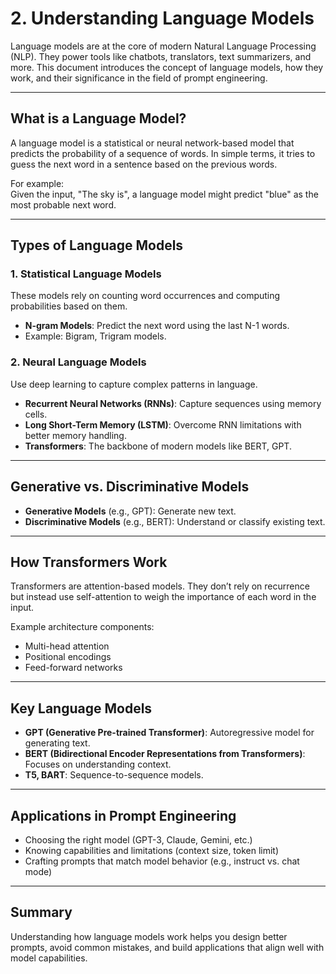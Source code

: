 # 2. Understanding Language Models

Language models are at the core of modern Natural Language Processing (NLP). They power tools like chatbots, translators, text summarizers, and more. This document introduces the concept of language models, how they work, and their significance in the field of prompt engineering.

---

## What is a Language Model?

A language model is a statistical or neural network-based model that predicts the probability of a sequence of words. In simple terms, it tries to guess the next word in a sentence based on the previous words.

For example:  
Given the input, "The sky is", a language model might predict "blue" as the most probable next word.

---

## Types of Language Models

### 1. Statistical Language Models
These models rely on counting word occurrences and computing probabilities based on them.

- **N-gram Models**: Predict the next word using the last N-1 words.
- Example: Bigram, Trigram models.

### 2. Neural Language Models
Use deep learning to capture complex patterns in language.

- **Recurrent Neural Networks (RNNs)**: Capture sequences using memory cells.
- **Long Short-Term Memory (LSTM)**: Overcome RNN limitations with better memory handling.
- **Transformers**: The backbone of modern models like BERT, GPT.

---

## Generative vs. Discriminative Models

- **Generative Models** (e.g., GPT): Generate new text.
- **Discriminative Models** (e.g., BERT): Understand or classify existing text.

---

## How Transformers Work

Transformers are attention-based models. They don’t rely on recurrence but instead use self-attention to weigh the importance of each word in the input.

Example architecture components:
- Multi-head attention
- Positional encodings
- Feed-forward networks

---

## Key Language Models

- **GPT (Generative Pre-trained Transformer)**: Autoregressive model for generating text.
- **BERT (Bidirectional Encoder Representations from Transformers)**: Focuses on understanding context.
- **T5, BART**: Sequence-to-sequence models.

---

## Applications in Prompt Engineering

- Choosing the right model (GPT-3, Claude, Gemini, etc.)
- Knowing capabilities and limitations (context size, token limit)
- Crafting prompts that match model behavior (e.g., instruct vs. chat mode)

---

## Summary

Understanding how language models work helps you design better prompts, avoid common mistakes, and build applications that align well with model capabilities.